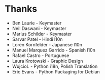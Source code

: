 # Thanks #

  * Ben Laurie - Keymaster
  * Neil Daswani - Keymaster
  * Marius Schilder - Keymaster
  * Sarvar Patel - Hindi l10n
  * Loren Kornfelder - Japanese l10n
  * Manuel Marquez Garrido - Spanish l10n
  * Rafael Castro - Portuguese
  * Laura Krotowski - Graphic Design
  * WujcioL - Python i18n, Polish Translation
  * Eric Evans - Python Packaging for Debian
